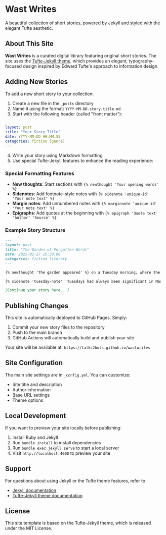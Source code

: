 # Wast Writes

A beautiful collection of short stories, powered by Jekyll and styled with the elegant Tufte aesthetic.

## About This Site

**Wast Writes** is a curated digital library featuring original short stories. The site uses the [Tufte-Jekyll theme](https://github.com/clayh53/tufte-jekyll), which provides an elegant, typography-focused design inspired by Edward Tufte's approach to information design.

## Adding New Stories

To add a new short story to your collection:

1. Create a new file in the `_posts` directory
2. Name it using the format: `YYYY-MM-DD-story-title.md`
3. Start with the following header (called "front matter"):

```yaml
---
layout: post
title: "Your Story Title"
date: YYYY-MM-DD HH:MM:SS
categories: fiction [genre]
---
```

4. Write your story using Markdown formatting
5. Use special Tufte-Jekyll features to enhance the reading experience:

### Special Formatting Features

- **New thoughts**: Start sections with `{% newthought 'Your opening words' %}`
- **Sidenotes**: Add footnote-style notes with `{% sidenote 'unique-id' 'Your note text' %}`
- **Margin notes**: Add unnumbered notes with `{% marginnote 'unique-id' 'Your note text' %}`
- **Epigraphs**: Add quotes at the beginning with `{% epigraph 'Quote text' 'Author' 'Source' %}`

### Example Story Structure

```markdown
---
layout: post
title: "The Garden of Forgotten Words"
date: 2025-01-27 15:30:00
categories: fiction literary
---

{% newthought 'The garden appeared' %} on a Tuesday morning, where the empty lot had been the day before.<!--more--> Margaret noticed it first, pausing on her daily walk to peer through the wrought-iron fence that definitely hadn't been there yesterday.

{% sidenote 'tuesday-note' 'Tuesdays had always been significant in Margaret's life, though she could never explain why.' %}

[Continue your story here...]
```

## Publishing Changes

This site is automatically deployed to GitHub Pages. Simply:

1. Commit your new story files to the repository
2. Push to the main branch
3. GitHub Actions will automatically build and publish your site

Your site will be available at: `https://talks2bots.github.io/wastwrites`

## Site Configuration

The main site settings are in `_config.yml`. You can customize:

- Site title and description
- Author information
- Base URL settings
- Theme options

## Local Development

If you want to preview your site locally before publishing:

1. Install Ruby and Jekyll
2. Run `bundle install` to install dependencies
3. Run `bundle exec jekyll serve` to start a local server
4. Visit `http://localhost:4000` to preview your site

## Support

For questions about using Jekyll or the Tufte theme features, refer to:
- [Jekyll documentation](https://jekyllrb.com/docs/)
- [Tufte-Jekyll theme documentation](https://github.com/clayh53/tufte-jekyll)

## License

This site template is based on the Tufte-Jekyll theme, which is released under the MIT License.
